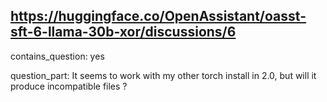 ## https://huggingface.co/OpenAssistant/oasst-sft-6-llama-30b-xor/discussions/6

contains_question: yes

question_part: It seems to work with my other torch install in 2.0, but will it produce incompatible files ?